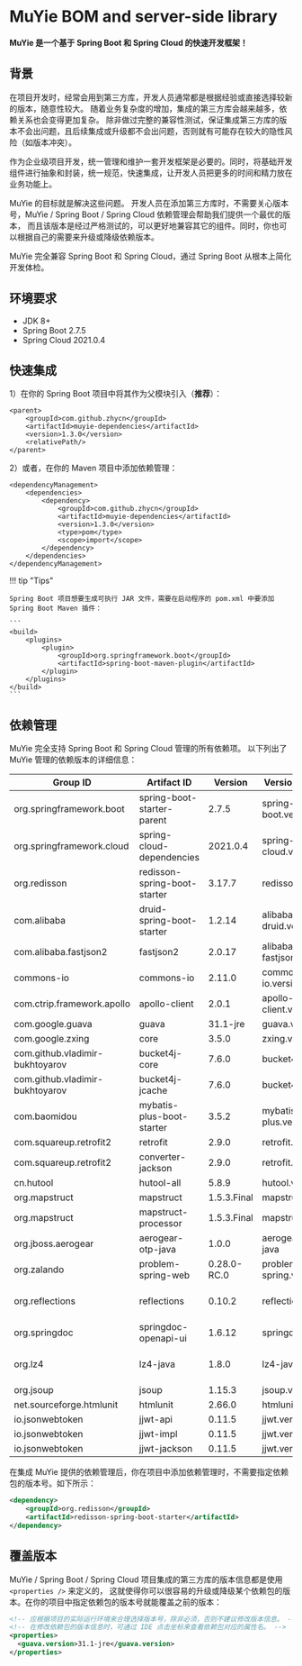 ﻿# MuYie BOM and server-side library

**MuYie 是一个基于 Spring Boot 和 Spring Cloud 的快速开发框架！**

## 背景

在项目开发时，经常会用到第三方库，开发人员通常都是根据经验或直接选择较新的版本，随意性较大。
随着业务复杂度的增加，集成的第三方库会越来越多，依赖关系也会变得更加复杂。
除非做过完整的兼容性测试，保证集成第三方库的版本不会出问题，且后续集成或升级都不会出问题，否则就有可能存在较大的隐性风险（如版本冲突）。

作为企业级项目开发，统一管理和维护一套开发框架是必要的。同时，将基础开发组件进行抽象和封装，统一规范，快速集成，让开发人员把更多的时间和精力放在业务功能上。

MuYie 的目标就是解决这些问题。
开发人员在添加第三方库时，不需要关心版本号，MuYie / Spring Boot / Spring Cloud 依赖管理会帮助我们提供一个最优的版本，
而且该版本是经过严格测试的，可以更好地兼容其它的组件。同时，你也可以根据自己的需要来升级或降级依赖版本。

MuYie 完全兼容 Spring Boot 和 Spring Cloud，通过 Spring Boot 从根本上简化开发体检。

## 环境要求

- JDK 8+
- Spring Boot 2.7.5
- Spring Cloud 2021.0.4

## 快速集成

1）在你的 Spring Boot 项目中将其作为父模块引入（**推荐**）：

```
<parent>
    <groupId>com.github.zhycn</groupId>
    <artifactId>muyie-dependencies</artifactId>
    <version>1.3.0</version>
    <relativePath/>
</parent>
```

2）或者，在你的 Maven 项目中添加依赖管理：

```
<dependencyManagement>
    <dependencies>
        <dependency>
            <groupId>com.github.zhycn</groupId>
            <artifactId>muyie-dependencies</artifactId>
            <version>1.3.0</version>
            <type>pom</type>
            <scope>import</scope>
        </dependency>
    </dependencies>
</dependencyManagement>
```

!!! tip "Tips"

    Spring Boot 项目想要生成可执行 JAR 文件，需要在启动程序的 pom.xml 中要添加 Spring Boot Maven 插件：

    ```
    <build>
        <plugins>
            <plugin>
                <groupId>org.springframework.boot</groupId>
                <artifactId>spring-boot-maven-plugin</artifactId>
            </plugin>
        </plugins>
    </build>
    ```

## 依赖管理

MuYie 完全支持 Spring Boot 和 Spring Cloud 管理的所有依赖项。 以下列出了 MuYie 管理的依赖版本的详细信息：

| Group ID                        | Artifact ID                  | Version     | Version Property          | Documentation                                                            |
|---------------------------------|------------------------------|-------------|---------------------------|--------------------------------------------------------------------------|
| org.springframework.boot        | spring-boot-starter-parent   | 2.7.5       | spring-boot.version       | [Spring Boot](https://spring.io/projects/spring-boot)                    |
| org.springframework.cloud       | spring-cloud-dependencies    | 2021.0.4    | spring-cloud.version      | [Spring Cloud](https://spring.io/projects/spring-cloud)                  |
| org.redisson                    | redisson-spring-boot-starter | 3.17.7      | redisson.version          | [Redisson](https://github.com/redisson/redisson)                         |
| com.alibaba                     | druid-spring-boot-starter    | 1.2.14      | alibaba-druid.version     | [Druid](https://github.com/alibaba/druid)                                |
| com.alibaba.fastjson2           | fastjson2                    | 2.0.17      | alibaba-fastjson2.version | [Fastjson2](https://github.com/alibaba/fastjson2)                        |
| commons-io                      | commons-io                   | 2.11.0      | commons-io.version        | [Apache Commons IO](https://github.com/apache/commons-io)                |
| com.ctrip.framework.apollo      | apollo-client                | 2.0.1       | apollo-client.version     | [ApolloConfig](https://www.apolloconfig.com/)                            |
| com.google.guava                | guava                        | 31.1-jre    | guava.version             | [Guava](https://github.com/google/guava)                                 |
| com.google.zxing                | core                         | 3.5.0       | zxing.version             | [ZXing](https://github.com/zxing/zxing)                                  |
| com.github.vladimir-bukhtoyarov | bucket4j-core                | 7.6.0       | bucket4j.version          | [Bucket4j](https://github.com/bucket4j/bucket4j)                         |
| com.github.vladimir-bukhtoyarov | bucket4j-jcache              | 7.6.0       | bucket4j.version          | [Bucket4j](https://github.com/bucket4j/bucket4j)                         |
| com.baomidou                    | mybatis-plus-boot-starter    | 3.5.2       | mybatis-plus.version      | [MyBatis-Plus](https://baomidou.com/)                                    |
| com.squareup.retrofit2          | retrofit                     | 2.9.0       | retrofit.version          | [Retrofit](https://square.github.io/retrofit/)                           |
| com.squareup.retrofit2          | converter-jackson            | 2.9.0       | retrofit.version          | [Retrofit](https://square.github.io/retrofit/)                           |
| cn.hutool                       | hutool-all                   | 5.8.9       | hutool.version            | [Hutool](https://hutool.cn/)                                             |
| org.mapstruct                   | mapstruct                    | 1.5.3.Final | mapstruct.version         | [MapStruct](https://mapstruct.org/)                                      |
| org.mapstruct                   | mapstruct-processor          | 1.5.3.Final | mapstruct.version         | [MapStruct](https://mapstruct.org/)                                      |
| org.jboss.aerogear              | aerogear-otp-java            | 1.0.0       | aerogear-otp-java         | [Java OTP](https://github.com/aerogear-attic/aerogear-otp-java)          |
| org.zalando                     | problem-spring-web           | 0.28.0-RC.0 | problem-spring.version    | [Zalando Problem](https://github.com/zalando/problem/)                   |
| org.reflections                 | reflections                  | 0.10.2      | reflections.version       | [Java runtime metadata analysis](https://github.com/ronmamo/reflections) |
| org.springdoc                   | springdoc-openapi-ui         | 1.6.12      | springdoc.version         | [SpringDoc](https://springdoc.org/)                                      |
| org.lz4                         | lz4-java                     | 1.8.0       | lz4-java.version          | [LZ4 compression for Java](https://github.com/lz4/lz4-java/)             |
| org.jsoup                       | jsoup                        | 1.15.3      | jsoup.version             | [Jsoup](https://jsoup.org/)                                              |
| net.sourceforge.htmlunit        | htmlunit                     | 2.66.0      | htmlunit.version          | [HtmlUnit](https://htmlunit.sourceforge.io/)                             |
| io.jsonwebtoken                 | jjwt-api                     | 0.11.5      | jjwt.version              | [JJWT](https://github.com/jwtk/jjwt)                                     |
| io.jsonwebtoken                 | jjwt-impl                    | 0.11.5      | jjwt.version              | [JJWT](https://github.com/jwtk/jjwt)                                     |
| io.jsonwebtoken                 | jjwt-jackson                 | 0.11.5      | jjwt.version              | [JJWT](https://github.com/jwtk/jjwt)                                     |

在集成 MuYie 提供的依赖管理后，你在项目中添加依赖管理时，不需要指定依赖包的版本号。如下所示：

```xml title="添加依赖管理"
<dependency>
    <groupId>org.redisson</groupId>
    <artifactId>redisson-spring-boot-starter</artifactId>
</dependency>
```

## 覆盖版本

MuYie / Spring Boot / Spring Cloud 项目集成的第三方库的版本信息都是使用 `<properties />` 来定义的，
这就使得你可以很容易的升级或降级某个依赖包的版本。在你的项目中指定依赖包的版本号就能覆盖之前的版本：

```xml title="覆盖版本属性"
<!-- 应根据项目的实际运行环境来合理选择版本号，除非必须，否则不建议修改版本信息。 -->
<!-- 在修改依赖包的版本信息时，可通过 IDE 点击坐标来查看依赖包对应的属性名。 -->
<properties>
  <guava.version>31.1-jre</guava.version>
</properties>
```
